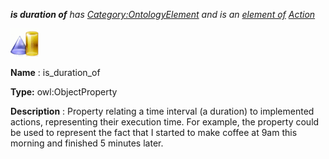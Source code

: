 ___is duration of__ 
 has
 [Category:OntologyElement](../../Category/OntologyElement "Category:OntologyElement") 
 and is an
 [element of](../../Property/ElementOf "Property:ElementOf") 
[Action](../../Submissions/Action "Submissions:Action")_




  





[![ObjectProperty](../public/images/thumb/c/c3/ObjectProperty.gif/45px-ObjectProperty.gif)](../../Image/ObjectProperty.gif "ObjectProperty")


__Name__ 
 : is\_duration\_of
 



__Type:__ 
 owl:ObjectProperty
 



__Description__ 
 : Property relating a time interval (a duration) to implemented actions, representing their execution time. For example, the property could be used to represent the fact that I started to make coffee at 9am this morning and finished 5 minutes later.